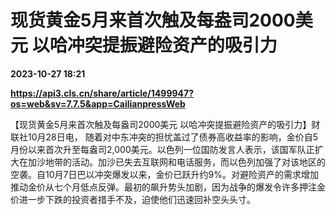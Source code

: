 # 现货黄金5月来首次触及每盎司2000美元 以哈冲突提振避险资产的吸引力

**2023-10-27 18:21**

**https://api3.cls.cn/share/article/1499947?os=web&sv=7.7.5&app=CailianpressWeb**

【现货黄金5月来首次触及每盎司2000美元 以哈冲突提振避险资产的吸引力】财联社10月28日电， 随着对中东冲突的担忧盖过了债券高收益率的影响，金价自5月份以来首次升至每盎司2,000美元。以色列一位国防发言人表示，该国军队正扩大在加沙地带的活动。加沙已失去互联网和电话服务，而以色列加强了对该地区的空袭。自10月7日巴以冲突爆发以来，金价已跃升约9%。对避险资产的需求增加推动金价从七个月低点反弹。最初的飙升势头加剧，因为战争的爆发令许多押注金价进一步下跌的投资者措手不及，迫使他们迅速回补空头头寸。